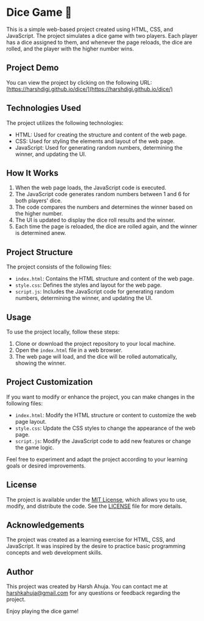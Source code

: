 
# Dice Game 🎲

This is a simple web-based project created using HTML, CSS, and JavaScript. The project simulates a dice game with two players. Each player has a dice assigned to them, and whenever the page reloads, the dice are rolled, and the player with the higher number wins.

## Project Demo

You can view the project by clicking on the following URL: [https://harshdigi.github.io/dice/](https://harshdigi.github.io/dice/)

## Technologies Used

The project utilizes the following technologies:

- HTML: Used for creating the structure and content of the web page.
- CSS: Used for styling the elements and layout of the web page.
- JavaScript: Used for generating random numbers, determining the winner, and updating the UI.

## How It Works

1. When the web page loads, the JavaScript code is executed.
2. The JavaScript code generates random numbers between 1 and 6 for both players' dice.
3. The code compares the numbers and determines the winner based on the higher number.
4. The UI is updated to display the dice roll results and the winner.
5. Each time the page is reloaded, the dice are rolled again, and the winner is determined anew.

## Project Structure

The project consists of the following files:

- `index.html`: Contains the HTML structure and content of the web page.
- `style.css`: Defines the styles and layout for the web page.
- `script.js`: Includes the JavaScript code for generating random numbers, determining the winner, and updating the UI.

## Usage

To use the project locally, follow these steps:

1. Clone or download the project repository to your local machine.
2. Open the `index.html` file in a web browser.
3. The web page will load, and the dice will be rolled automatically, showing the winner.

## Project Customization

If you want to modify or enhance the project, you can make changes in the following files:

- `index.html`: Modify the HTML structure or content to customize the web page layout.
- `style.css`: Update the CSS styles to change the appearance of the web page.
- `script.js`: Modify the JavaScript code to add new features or change the game logic.

Feel free to experiment and adapt the project according to your learning goals or desired improvements.

## License

The project is available under the [MIT License](LICENSE.md), which allows you to use, modify, and distribute the code. See the [LICENSE](LICENSE.md) file for more details.

## Acknowledgements

The project was created as a learning exercise for HTML, CSS, and JavaScript. It was inspired by the desire to practice basic programming concepts and web development skills.

## Author

This project was created by Harsh Ahuja. You can contact me at harshkahuja@gmail.com for any questions or feedback regarding the project.

Enjoy playing the dice game!
